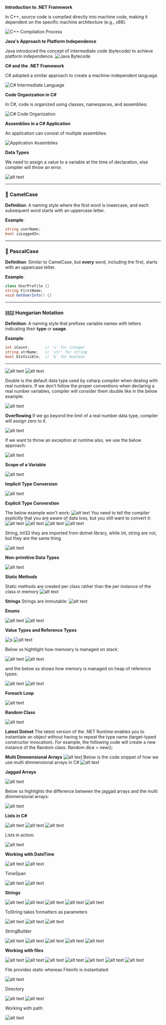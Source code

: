 **Introduction to .NET Framework**

In C++, source code is compiled directly into machine code, making it dependent on the specific machine architecture (e.g., x86).

![C++ Compilation Process](<cpp archi.png>)

**Java's Approach to Platform Independence**

Java introduced the concept of intermediate code (bytecode) to achieve platform independence.
![Java Bytecode](<java archi.png>)


**C# and the .NET Framework**

C# adopted a similar approach to create a machine-independent language.

![C# Intermediate Language](<csharp archi.png>)

**Code Organization in C#**

In C#, code is organized using classes, namespaces, and assemblies:

![C# Code Organization](<csharp code org.png>)

**Assemblies in a C# Application**

An application can consist of multiple assemblies:

![Application Assemblies](<csharp assemblies.png>) 

**Data Types**

We need to assign a value to a variable at the time of declaration, else compiler will throw an error.



![alt text](<naming conventions.png>)

---

### 🐫 **CamelCase**
**Definition**: A naming style where the first word is lowercase, and each subsequent word starts with an uppercase letter.

**Example**:
```csharp
string userName;
bool isLoggedIn;
```

---

### 🐍 **PascalCase**
**Definition**: Similar to CamelCase, but **every** word, including the first, starts with an uppercase letter.

**Example**:
```csharp
class UserProfile {}
string FirstName;
void GetUserInfo() {}
```

---

### 🇭🇺 **Hungarian Notation**
**Definition**: A naming style that prefixes variable names with letters indicating their **type** or **usage**.

**Example**:
```csharp
int iCount;       // 'i' for integer
string strName;   // 'str' for string
bool bIsVisible;  // 'b' for boolean
```

---

![alt text](image.png)
![alt text](image-1.png)

Double is the default data type used by csharp compiler when dealing with real numbers. If we don't follow
the proper conventions when declaring a  real number variables, compiler will consider them double like
in the below example:

![alt text](image-2.png)

**Overflowing**
If we go beyond the limit of a real number data type, compiler will assign zero to it.

![alt text](image-5.png)

If we want to throw an exception at runtime also, we use the below approach:

![alt text](image-6.png)

**Scope of a Variable**

![alt text](image-7.png)

**Implicit Type Conversion**

![alt text](image-8.png)

**Explicit Type Converstion**

The below example won't work:
![alt text](image-9.png)
You need to tell the compiler explicitly that you are aware of data loss, but you still want to convert it:
![alt text](image-10.png)
![alt text](image-11.png)
![alt text](image-12.png)
![alt text](image-13.png)

String, Int32 they are imported from dotnet library, while int, string are not, but they are the
same thing

![alt text](image-16.png)

**Non-primitive Data Types**

![alt text](image-3.png)

**Static Methods**

Static methods are created per class rather than the per instance of the class in memory
![alt text](image-14.png)

**Strings**
Strings are immutable:
![alt text](image-15.png)

**Enums**

![alt text](image-17.png)
![alt text](image-18.png)

**Value Types and Reference Types**

![s](image-19.png)
![alt text](image-20.png)

Below ss hightlight how memoery is managed on stack:

![alt text](image-21.png)
![alt text](image-22.png)

and the below ss shows how memory is managed on heap of reference types:

![alt text](image-23.png)
![alt text](image-24.png)

**Foreach Loop**

![alt text](image-25.png)

**Random Class**

![alt text](<Screenshot (72).png>)

**Latest Dotnet**
The latest version of the .NET Runtime enables you to instantiate an object without having to repeat the type name (target-typed constructor invocation). For example, the following code will create a new instance of the Random class:
Random dice = new();

**Multi Dimmensional Arrays**
![alt text](image-27.png)
Below is the code snippet of how we use multi dimmensional arrays in C#
![alt text](image-28.png)

**Jaggad Arrays**

![alt text](image-30.png)

Below ss highlights the difference between the jaggad arrays and the multi dimmensional arrays:

![alt text](image-31.png)

**Lists in C#**

![alt text](image-32.png)
![alt text](image-33.png)
![alt text](image-34.png)

Lists in action:

![alt text](image-35.png)

**Working with DateTime**

![alt text](image-36.png)
![alt text](image-37.png)

TimeSpan

![alt text](image-38.png)
![alt text](image-39.png)

**Strings**

![alt text](image-40.png)
![alt text](image-41.png)
![alt text](image-42.png)
![alt text](image-43.png)
![alt text](image-44.png)

ToString takes formatters as parameters

![alt text](image-45.png)
![alt text](image-46.png)
![alt text](image-47.png)

StringBuilder

![alt text](image-48.png)
![alt text](image-49.png)
![alt text](image-50.png)
![alt text](image-51.png)
![alt text](image-52.png)

**Working with files**

![alt text](image-53.png)
![alt text](image-54.png)
![alt text](image-55.png)
![alt text](image-56.png)
![alt text](image-57.png)
![alt text](image-58.png)
![alt text](image-60.png)

File provides static whereas Fileinfo is instantiated:

![alt text](image-61.png)

Directory

![alt text](image-62.png)
![alt text](image-63.png)

Working with path:

![alt text](image-64.png)